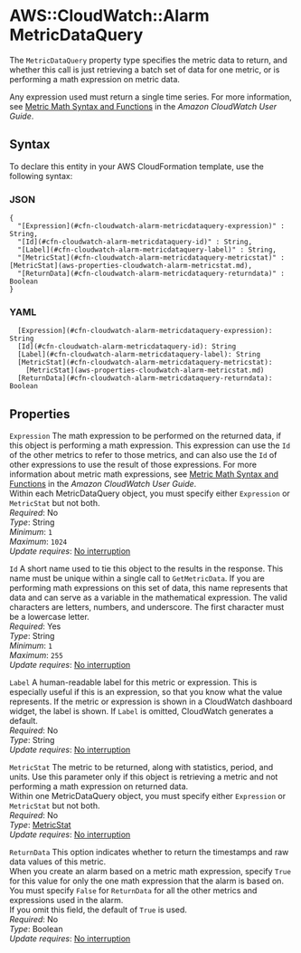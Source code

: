 # AWS::CloudWatch::Alarm MetricDataQuery<a name="aws-properties-cloudwatch-alarm-metricdataquery"></a>

The `MetricDataQuery` property type specifies the metric data to return, and whether this call is just retrieving a batch set of data for one metric, or is performing a math expression on metric data\. 

Any expression used must return a single time series\. For more information, see [Metric Math Syntax and Functions](https://docs.aws.amazon.com/AmazonCloudWatch/latest/monitoring/using-metric-math.html#metric-math-syntax) in the *Amazon CloudWatch User Guide*\.

## Syntax<a name="aws-properties-cloudwatch-alarm-metricdataquery-syntax"></a>

To declare this entity in your AWS CloudFormation template, use the following syntax:

### JSON<a name="aws-properties-cloudwatch-alarm-metricdataquery-syntax.json"></a>

```
{
  "[Expression](#cfn-cloudwatch-alarm-metricdataquery-expression)" : String,
  "[Id](#cfn-cloudwatch-alarm-metricdataquery-id)" : String,
  "[Label](#cfn-cloudwatch-alarm-metricdataquery-label)" : String,
  "[MetricStat](#cfn-cloudwatch-alarm-metricdataquery-metricstat)" : [MetricStat](aws-properties-cloudwatch-alarm-metricstat.md),
  "[ReturnData](#cfn-cloudwatch-alarm-metricdataquery-returndata)" : Boolean
}
```

### YAML<a name="aws-properties-cloudwatch-alarm-metricdataquery-syntax.yaml"></a>

```
  [Expression](#cfn-cloudwatch-alarm-metricdataquery-expression): String
  [Id](#cfn-cloudwatch-alarm-metricdataquery-id): String
  [Label](#cfn-cloudwatch-alarm-metricdataquery-label): String
  [MetricStat](#cfn-cloudwatch-alarm-metricdataquery-metricstat): 
    [MetricStat](aws-properties-cloudwatch-alarm-metricstat.md)
  [ReturnData](#cfn-cloudwatch-alarm-metricdataquery-returndata): Boolean
```

## Properties<a name="aws-properties-cloudwatch-alarm-metricdataquery-properties"></a>

`Expression`  <a name="cfn-cloudwatch-alarm-metricdataquery-expression"></a>
The math expression to be performed on the returned data, if this object is performing a math expression\. This expression can use the `Id` of the other metrics to refer to those metrics, and can also use the `Id` of other expressions to use the result of those expressions\. For more information about metric math expressions, see [Metric Math Syntax and Functions](https://docs.aws.amazon.com/AmazonCloudWatch/latest/monitoring/using-metric-math.html#metric-math-syntax) in the *Amazon CloudWatch User Guide*\.  
Within each MetricDataQuery object, you must specify either `Expression` or `MetricStat` but not both\.  
*Required*: No  
*Type*: String  
*Minimum*: `1`  
*Maximum*: `1024`  
*Update requires*: [No interruption](https://docs.aws.amazon.com/AWSCloudFormation/latest/UserGuide/using-cfn-updating-stacks-update-behaviors.html#update-no-interrupt)

`Id`  <a name="cfn-cloudwatch-alarm-metricdataquery-id"></a>
A short name used to tie this object to the results in the response\. This name must be unique within a single call to `GetMetricData`\. If you are performing math expressions on this set of data, this name represents that data and can serve as a variable in the mathematical expression\. The valid characters are letters, numbers, and underscore\. The first character must be a lowercase letter\.  
*Required*: Yes  
*Type*: String  
*Minimum*: `1`  
*Maximum*: `255`  
*Update requires*: [No interruption](https://docs.aws.amazon.com/AWSCloudFormation/latest/UserGuide/using-cfn-updating-stacks-update-behaviors.html#update-no-interrupt)

`Label`  <a name="cfn-cloudwatch-alarm-metricdataquery-label"></a>
A human\-readable label for this metric or expression\. This is especially useful if this is an expression, so that you know what the value represents\. If the metric or expression is shown in a CloudWatch dashboard widget, the label is shown\. If `Label` is omitted, CloudWatch generates a default\.  
*Required*: No  
*Type*: String  
*Update requires*: [No interruption](https://docs.aws.amazon.com/AWSCloudFormation/latest/UserGuide/using-cfn-updating-stacks-update-behaviors.html#update-no-interrupt)

`MetricStat`  <a name="cfn-cloudwatch-alarm-metricdataquery-metricstat"></a>
The metric to be returned, along with statistics, period, and units\. Use this parameter only if this object is retrieving a metric and not performing a math expression on returned data\.  
Within one MetricDataQuery object, you must specify either `Expression` or `MetricStat` but not both\.  
*Required*: No  
*Type*: [MetricStat](aws-properties-cloudwatch-alarm-metricstat.md)  
*Update requires*: [No interruption](https://docs.aws.amazon.com/AWSCloudFormation/latest/UserGuide/using-cfn-updating-stacks-update-behaviors.html#update-no-interrupt)

`ReturnData`  <a name="cfn-cloudwatch-alarm-metricdataquery-returndata"></a>
This option indicates whether to return the timestamps and raw data values of this metric\.  
When you create an alarm based on a metric math expression, specify `True` for this value for only the one math expression that the alarm is based on\. You must specify `False` for `ReturnData` for all the other metrics and expressions used in the alarm\.  
If you omit this field, the default of `True` is used\.  
*Required*: No  
*Type*: Boolean  
*Update requires*: [No interruption](https://docs.aws.amazon.com/AWSCloudFormation/latest/UserGuide/using-cfn-updating-stacks-update-behaviors.html#update-no-interrupt)